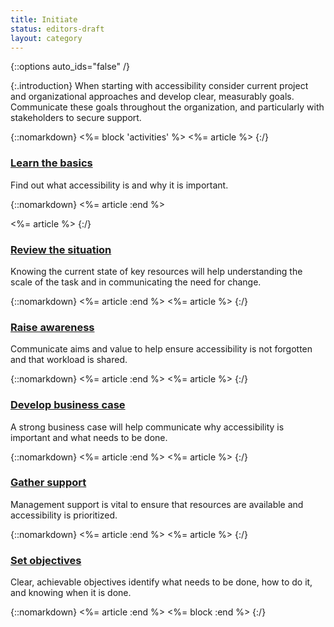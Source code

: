 ```yaml
---
title: Initiate
status: editors-draft
layout: category
---
```


{::options auto_ids="false" /}

{:.introduction}
When starting with accessibility consider current project and organizational approaches and develop clear, measurably goals. Communicate these goals throughout the organization, and particularly with stakeholders to secure support.

{::nomarkdown}
<%= block 'activities' %>
<%= article %>
{:/}

### [Learn the basics](learn_the_basics.html)

Find out what accessibility is and why it is important.

{::nomarkdown}
<%= article :end %>

<%= article %>
{:/}

### [Review the situation](review_the_situation.html)

Knowing the current state of key resources will help understanding the scale of the task and in communicating the need for change.

{::nomarkdown}
<%= article :end %>
<%= article %>
{:/}

### [Raise awareness](raise_awareness.html)

Communicate aims and value to help ensure accessibility is not forgotten and that workload is shared.

{::nomarkdown}
<%= article :end %>
<%= article %>
{:/}

### [Develop business case](develop_business_case.html)

A strong business case will help communicate why accessibility is important and what needs to be done.

{::nomarkdown}
<%= article :end %>
<%= article %>
{:/}

### [Gather support](gather_support.html)

Management support is vital to ensure that resources are available and accessibility is prioritized.

{::nomarkdown}
<%= article :end %>
<%= article %>
{:/}

### [Set objectives](set_objectives.html)

Clear, achievable objectives identify what needs to be done, how to do it, and knowing when it is done.

{::nomarkdown}
<%= article :end %>
<%= block :end %>
{:/}